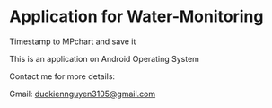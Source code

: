 # Application for Water-Monitoring
Timestamp to MPchart and save it

This is an application on Android Operating System

Contact me for more details:

Gmail: duckiennguyen3105@gmail.com


